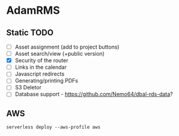 # AdamRMS

## Static TODO

- [ ] Asset assignment (add to project buttons)
- [ ] Asset search/view (+public version)
- [x] Security of the router
- [ ] Links in the calendar
- [ ] Javascript redirects
- [ ] Generating/printing PDFs
- [ ] S3 Deletor
- [ ] Database support - https://github.com/Nemo64/dbal-rds-data?

## AWS 

`serverless deploy --aws-profile aws`